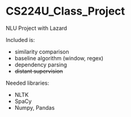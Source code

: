 # CS224U_Class_Project
NLU Project with Lazard

Included is:
- similarity comparison
- baseline algorithm (window, regex)
- dependency parsing
- ~~distant supervision~~

Needed libraries:

- NLTK
- SpaCy
- Numpy, Pandas
